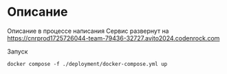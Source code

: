 # Описание

Описание в процессе написания
Сервис развернут на https://cnrprod1725726044-team-79436-32727.avito2024.codenrock.com




Запуск

```make
docker compose -f ./deployment/docker-compose.yml up
```





